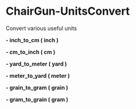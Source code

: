 # ChairGun-UnitsConvert
Convert various useful units

__- inch_to_cm ( inch )__

__- cm_to_inch ( cm )__

__- yard_to_meter ( yard )__

__- meter_to_yard ( meter )__

__- grain_to_gram ( grain )__

__- gram_to_grain ( gram )__